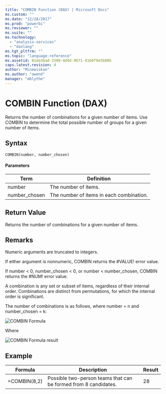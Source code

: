 ```yaml
---
title: "COMBIN Function (DAX) | Microsoft Docs"
ms.custom: ""
ms.date: "12/28/2017"
ms.prod: "powerbi"
ms.reviewer: ""
ms.suite: ""
ms.technology: 
  - "analysis-services"
  - "daxlang"
ms.tgt_pltfrm: ""
ms.topic: "language-reference"
ms.assetid: 81eb36ad-3309-4d9d-9671-9160f9e5b80b
caps.latest.revision: 4
author: "Minewiskan"
ms.author: "owend"
manager: "mblythe"
---
```

# COMBIN Function (DAX)
Returns the number of combinations for a given number of items. Use COMBIN to determine the total possible number of groups for a given number of items.  
  
## Syntax  
  
```  
COMBIN(number, number_chosen)  
```  
  
#### Parameters  
  
|Term|Definition|  
|--------|--------------|  
|number|The number of items.|  
|number_chosen|The number of items in each combination.|  
  
## Return Value  
Returns the number of combinations for a given number of items.  
  
## Remarks  
Numeric arguments are truncated to integers.  
  
If either argument is nonnumeric, COMBIN returns the #VALUE! error value.  
  
If number &lt; 0, number_chosen &lt; 0, or number &lt; number_chosen, COMBIN returns the #NUM! error value.  
  
A combination is any set or subset of items, regardless of their internal order. Combinations are distinct from permutations, for which the internal order is significant.  
  
The number of combinations is as follows, where number = n and number_chosen = k:  
  
![COMBIN Formula](../DAX/media/dax-combin-formula1.gif "COMBIN Formula")  
  
Where  
  
![COMBIN Formula result](../DAX/media/dax-combin-formula2.gif "COMBIN Formula result")  
  
## Example  
  
|Formula|Description|Result|  
|-----------|---------------|----------|  
|=COMBIN(8,2)|Possible two-person teams that can be formed from 8 candidates.|28|  
  
